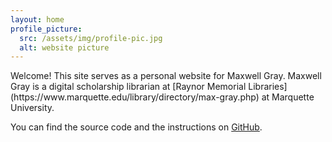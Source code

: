 ```yaml
---
layout: home
profile_picture:
  src: /assets/img/profile-pic.jpg
  alt: website picture
---
```


<p>
  Welcome! This site serves as a personal website for Maxwell Gray. Maxwell Gray is a digital scholarship librarian at [Raynor Memorial Libraries](https://www.marquette.edu/library/directory/max-gray.php) at Marquette University.
</p>

<p>
  You can find the source code and the instructions on <a href="https://github.com/eliottvincent/bay">GitHub</a>.
</p>
